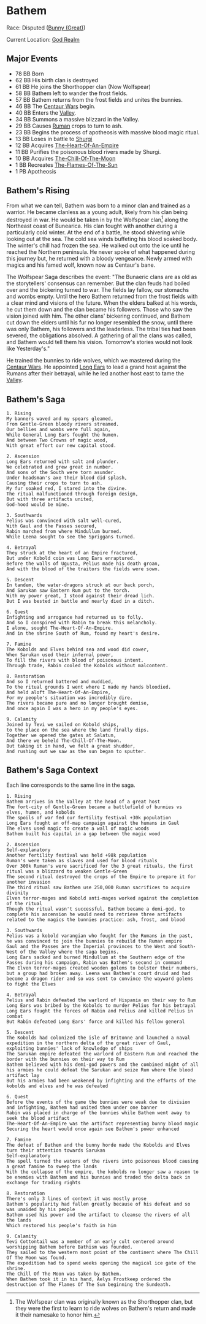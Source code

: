 # Bathem

Race: Disputed ([Bunny (Great)](../../races/bunnies.md))

Current Location: [God Realm](../../locations/god_realm.md)

## Major Events
- 78 BB Born
- 62 BB His birth clan is destroyed
- 61 BB He joins the Shorthopper clan (Now Wolfspear)
- 58 BB Bathem left to wander the frost fields.
- 57 BB Bathem returns from the frost fields and unites the bunnies.
- 46 BB The [Centaur Wars](../../events/centaur_wars.md) begin.
- 40 BB Enters the [Valley](../../locations/the_valley.md).
- 34 BB Summons a massive blizzard in the Valley.
- 29 BB Causes [Ruman](../../factions/rum.md) crops to turn to ash.
- 23 BB Begins the process of apotheosis with massive blood magic ritual.
- 13 BB Loses in battle to [Shurgi](./shurgi.md)
- 12 BB Acquires [The-Heart-Of-An-Empire](../../artifacts/the_heart_of_an_empire.md)
- 11 BB Purifies the poisonous blood rivers made by Shurgi.
- 10 BB Acquires [The-Chill-Of-The-Moon](../../artifacts/the_chill_of_the_moon.md)
- 1 BB Recreates [The-Flames-Of-The-Sun](../../artifacts/the_flames_of_the_sun.md)
- 1 PB Apotheosis

## Bathem's Rising
From what we can tell, Bathem was born to a minor clan and trained as a warrior.
He became clanless as a young adult, likely from his clan being destroyed in war.
He would be taken in by the Wolfspear clan[^1] along the Northeast coast of Bunearica.
His clan fought with another during a particularly cold winter.
At the end of a battle, he stood shivering while looking out at the sea.
The cold sea winds buffeting his blood soaked body.
The winter's chill had frozen the sea. He walked out onto the ice until he reached the Northern peninsula.
He never spoke of what happened during this journey but, he returned with a bloody vengeance.
Newly armed with magics and his famed wolf, known now as Centaur's bane.

[^1]: The Wolfspear clan was originally known as the Shorthopper clan, but they were the first to learn to ride wolves on Bathem's return and made it their namesake to honor him.

The Wolfspear Saga describes the event:
"The Bunaeric clans are as old as the storytellers' consensus can remember.
But the clan feuds had boiled over and the bickering turned to war.
The fields lay fallow, our stomachs and wombs empty.
Until the hero Bathem returned from the frost fields with a clear mind and visions of the future.
When the elders balked at his words, he cut them down and the clan became his followers.
Those who saw the vision joined with him. The other clans' bickering continued,
and Bathem cut down the elders until his fur no longer resembled the snow,
until there was only Bathem, his followers and the leaderless.
The tribal ties had been severed, the obligations absolved.
A gathering of all the clans was called, and Bathem would tell them his vision.
Tomorrow's stories would not look like Yesterday's."

He trained the bunnies to ride wolves, which we mastered during the [Centaur Wars](../../events/centaur_wars.md).
He appointed [Long Ears](./longears.md) to lead a grand host against the Rumans after their betrayal, while he led another host east to tame the [Valley](../../locations/the_valley.md).

## Bathem's Saga
```
1. Rising
My banners waved and my spears gleamed, 
From Gentle-Green bloody rivers streamed. 
Our bellies and wombs were full again, 
While General Long Ears fought the humen. 
And between Two Crowns of magic wood, 
With great effort our new capital stood.

2. Ascension
Long Ears returned with salt and plunder. 
We celebrated and grew great in number. 
And sons of the South were torn asunder. 
Under headsman's axe their blood did splash, 
Causing their crops to turn to ash. 
My fur soaked red, I stared into the divine. 
The ritual malfunctioned through foreign design, 
But with three artifacts united, 
God-hood would be mine.

3. Southwards
Pelius was convinced with salt well-cured, 
With Gaul and the Passes secured, 
Rabin marched from where Mindullum burned. 
While Leena sought to see the Spriggans turned.

4. Betrayal
They struck at the heart of an Empire fractured, 
But under Kobold coin was Long Ears enraptured. 
Before the walls of Ugusta, Pelius made his death groan, 
And with the blood of the traitors the fields were sown.

5. Descent
In tandem, the water-dragons struck at our back porch, 
And Sarukan saw Eastern Rum put to the torch. 
With my power great, I stood against their dread lich. 
But I was bested in battle and nearly died in a ditch.

6. Quest
Infighting and arrogance had returned us to folly. 
And so I conspired with Rabin to break this melancholy. 
I alone, sought The-Heart-Of-An-Empire. 
And in the shrine South of Rum, found my heart's desire.

7. Famine
The Kobolds and Elves behind sea and wood did cower, 
When Sarukan used their infernal power, 
To fill the rivers with blood of poisonous intent. 
Through trade, Rabin cooled the Kobolds without malcontent.

8. Restoration
And so I returned battered and muddied, 
To the ritual grounds I went where I made my hands bloodied. 
And held aloft The-Heart-Of-An-Empire, 
For my people's situation was incredibly dire. 
The rivers became pure and no longer brought demise, 
And once again I was a hero in my people's eyes.

9. Calamity
Joined by Tevi we sailed on Kobold ships,
to the place on the sea where the land finally dips.
Together we opened the gates at Salatun,
And there we beheld The-Chill-Of-The-Moon.
But taking it in hand, we felt a great shudder,
And rushing out we saw as the sun began to sputter.
```
## Bathem's Saga Context
Each line corresponds to the same line in the saga.
```
1. Rising
Bathem arrives in the Valley at the head of a great host
The fort-city of Gentle-Green became a battlefield of bunnies vs elves, humen, and kobolds
The spoils of war fed our fertility festival +30k population
Long Ears fought an off-map campaign against the humans in Gaul
The elves used magic to create a wall of magic woods
Bathem built his capital in a gap between the magic wood

2. Ascension
Self-explanatory
Another fertility festival was held +98k population
Ruman's were taken as slaves and used for blood rituals
Over 300k Ruman's were sacrificed for the 3 great rituals, the first ritual was a blizzard to weaken Gentle-Green
The second ritual destroyed the crops of the Empire to prepare it for another invasion
The third ritual saw Bathem use 250,000 Ruman sacrifices to acquire divinity
Elven terror-mages and Kobold anti-mages worked against the completion of the ritual
Though the ritual wasn't successful, Bathem became a demi-god, to complete his ascension he would need to retrieve three artifacts related to the magics the bunnies practice: ash, frost, and blood

3. Southwards
Pelius was a kobold varangian who fought for the Rumans in the past, he was convinced to join the bunnies to rebuild the Ruman empire
Gaul and the Passes are the Imperial provinces to the West and South-West of the Valley where the saga begins.
Long Ears sacked and burned Mindullum at the Southern edge of the Passes during his campaign, Rabin was Bathem's second in command
The Elven terror-mages created wooden golems to bolster their numbers, but a group had broken away. Leena was Bathem's court druid and had become a dragon rider and so was sent to convince the wayward golems to fight the Elves

4. Betrayal
Pelius and Rabin defeated the warlord of Hispania on their way to Rum
Long Ears was bribed by the Kobolds to murder Pelius for his betrayal
Long Ears fought the forces of Rabin and Pelius and killed Pelius in combat
But Rabin defeated Long Ears' force and killed his fellow general

5. Descent
The Kobolds had colonized the isle of Britonne and launched a naval expedition in the northern delta of the great river of Gaul, exploiting bunnies' lack of knowledge of ships
The Sarukan empire defeated the warlord of Eastern Rum and reached the border with the bunnies on their way to Rum
Bathem believed with his demi-god powers and the combined might of all his armies he could defeat the Sarukan and seize Rum where the blood artifact lay
But his armies had been weakened by infighting and the efforts of the kobolds and elves and he was defeated

6. Quest
Before the events of the game the bunnies were weak due to division and infighting, Bathem had united them under one banner
Rabin was placed in charge of the bunnies while Bathem went away to seek the blood artifact
The-Heart-Of-An-Empire was the artifact representing bunny blood magic
Securing the heart would once again see Bathem's power enhanced

7. Famine
The defeat of Bathem and the bunny horde made the Kobolds and Elves turn their attention towards Sarukan
Self-explanatory
The spell turned the waters of the rivers into poisonous blood causing a great famine to sweep the lands
With the collapse of the empire, the kobolds no longer saw a reason to be enemies with Bathem and his bunnies and traded the delta back in exchange for trading rights

8. Restoration
There's only 3 lines of context it was mostly prose
Bathem's popularity had fallen greatly because of his defeat and so was unaided by his people
Bathem used his power and the artifact to cleanse the rivers of all the lands
Which restored his people's faith in him

9. Calamity
Tevi Cottontail was a member of an early cult centered around worshipping Bathem before Bathism was founded.
They sailed to the western most point of the continent where The Chill Of The Moon was found.
The expedition had to spend weeks opening the magical ice gate of the shrine.
The Chill Of The Moon was taken by Bathem.
When Bathem took it in his hand, Aelys Frostkeep ordered the destruction of The Flames Of The Sun beginning the Sundeath.
```